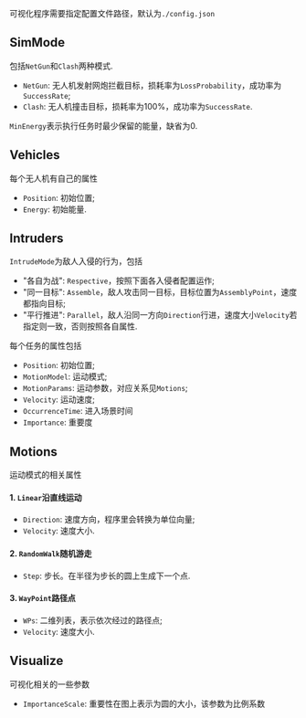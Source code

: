 可视化程序需要指定配置文件路径，默认为`./config.json`
## SimMode
包括`NetGun`和`Clash`两种模式.
* `NetGun`: 无人机发射网炮拦截目标，损耗率为`LossProbability`，成功率为`SuccessRate`;
* `Clash`: 无人机撞击目标，损耗率为100%，成功率为`SuccessRate`.

`MinEnergy`表示执行任务时最少保留的能量，缺省为0.

## Vehicles
每个无人机有自己的属性
* `Position`: 初始位置;
* `Energy`: 初始能量.

## Intruders
`IntrudeMode`为敌人入侵的行为，包括
* "各自为战": `Respective`，按照下面各入侵者配置运作;
* "同一目标": `Assemble`，敌人攻击同一目标，目标位置为`AssemblyPoint`，速度都指向目标;
* "平行推进": `Parallel`，敌人沿同一方向`Direction`行进，速度大小`Velocity`若指定则一致，否则按照各自属性.

每个任务的属性包括
* `Position`: 初始位置;
* `MotionModel`: 运动模式;
* `MotionParams`: 运动参数，对应关系见`Motions`;
* `Velocity`: 运动速度;
* `OccurrenceTime`: 进入场景时间
* `Importance`: 重要度

## Motions
运动模式的相关属性
#### 1. `Linear`沿直线运动
* `Direction`: 速度方向，程序里会转换为单位向量;
* `Velocity`: 速度大小.
#### 2. `RandomWalk`随机游走
* `Step`: 步长。在半径为步长的圆上生成下一个点.
#### 3. `WayPoint`路径点
* `WPs`: 二维列表，表示依次经过的路径点;
* `Velocity`: 速度大小.

## Visualize
可视化相关的一些参数
* `ImportanceScale`: 重要性在图上表示为圆的大小，该参数为比例系数